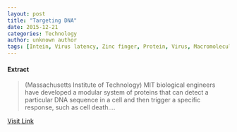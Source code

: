 ```yaml
---
layout: post
title: "Targeting DNA"
date: 2015-12-21
categories: Technology
author: unknown author
tags: [Intein, Virus latency, Zinc finger, Protein, Virus, Macromolecules, Biology, Life sciences, Biotechnology, Molecular biology, Biochemistry, Organisms, Cell biology, Genetics]
---
```





#### Extract
>(Massachusetts Institute of Technology) MIT biological engineers have developed a modular system of proteins that can detect a particular DNA sequence in a cell and then trigger a specific response, such as cell death....



[Visit Link](http://www.eurekalert.org/pub_releases/2015-09/miot-td092115.php)


